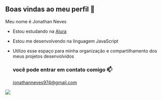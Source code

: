 ## Boas vindas ao meu perfil 🖤

Meu nome é Jonathan Neves

- Estou estudando na [Alura](https://www.alura.com)
- Estou me desenvolvendo na linguagem JavaScript
- Utilizo esse espaço para minha organização e compartilhamento dos meus projetos desenvolvidos

  ### você pode entrar em contato comigo 📫

  jonathanneves974@gmail.com

![](https://media1.tenor.com/m/oJYcGZYvl5EAAAAC/the-eminence-in-shadow-the-eminence-of-shadow.gif)

